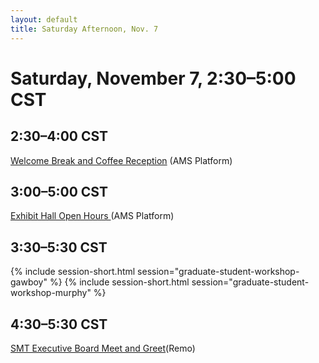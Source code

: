 ```yaml
---
layout: default
title: Saturday Afternoon, Nov. 7
---
```


# Saturday, November 7, 2:30–5:00 CST


## 2:30–4:00 CST
<p class="non-session"><a href="">Welcome Break and Coffee Reception</a><span> (AMS Platform)</span></p>

## 3:00–5:00 CST
<p class="non-session"><a href="https://ams2020.pathable.co/trade-show/organizations">Exhibit Hall Open Hours </a><span>(AMS Platform)</span></p>

## 3:30–5:30 CST
{% include session-short.html session="graduate-student-workshop-gawboy" %}
{% include session-short.html session="graduate-student-workshop-murphy" %}

## 4:30–5:30 CST
<p class="non-session"><a href="https://live.remo.co/e/smt-executive-board-meet-and-gre">SMT Executive Board Meet and Greet</a><span>(Remo)</span></p>


